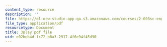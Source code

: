 ```yaml
---
content_type: resource
description: ''
file: https://ol-ocw-studio-app-qa.s3.amazonaws.com/courses/2-003sc-engineering-dynamics-fall-2011/e02beb4dfc72b8a329174f6e94f45d90_QHTJK0v404U.pdf
file_type: application/pdf
resourcetype: Document
title: 3play pdf file
uid: e02beb4d-fc72-b8a3-2917-4f6e94f45d90
---
```

